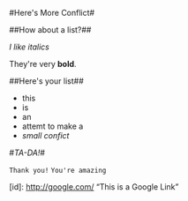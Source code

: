 #Here's More Conflict#

##How about a list?##

_I like italics_

They're very **bold**.

##Here's your list##

* this
* is
* an
* attemt to make a
* _small confict_

#_TA-DA!_#

```Thank you!```
```You're amazing ```

[id]: <http://google.com/>  “This is a Google Link”